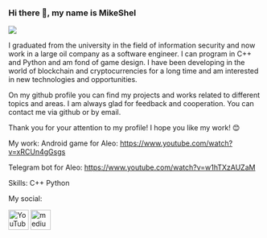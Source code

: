 ### Hi there 👋, my name is MikeShel
![](https://media.tenor.com/GfSX-u7VGM4AAAAC/coding.gif)

I graduated from the university in the field of information security and now work in a large oil company as a software engineer. I can program in C++ and Python and am fond of game design. I have been developing in the world of blockchain and cryptocurrencies for a long time and am interested in new technologies and opportunities.

On my github profile you can find my projects and works related to different topics and areas. I am always glad for feedback and cooperation. You can contact me via github or by email.

Thank you for your attention to my profile! I hope you like my work! 😊

My work: 
Android game for Aleo: https://www.youtube.com/watch?v=xRCUn4gGsgs

Telegram bot for Aleo: https://www.youtube.com/watch?v=w1hTXzAUZaM

Skills: C++ Python

My social:



[<img src='https://cdn.jsdelivr.net/npm/simple-icons@3.0.1/icons/youtube.svg' alt='YouTube' height='40'>](https://www.youtube.com/channel/https://www.youtube.com/@Aleo_Fan_Channel/videos)  [<img src='https://cdn.jsdelivr.net/npm/simple-icons@3.0.1/icons/medium.svg' alt='medium' height='40'>](https://medium.com/@risingskill67)  

